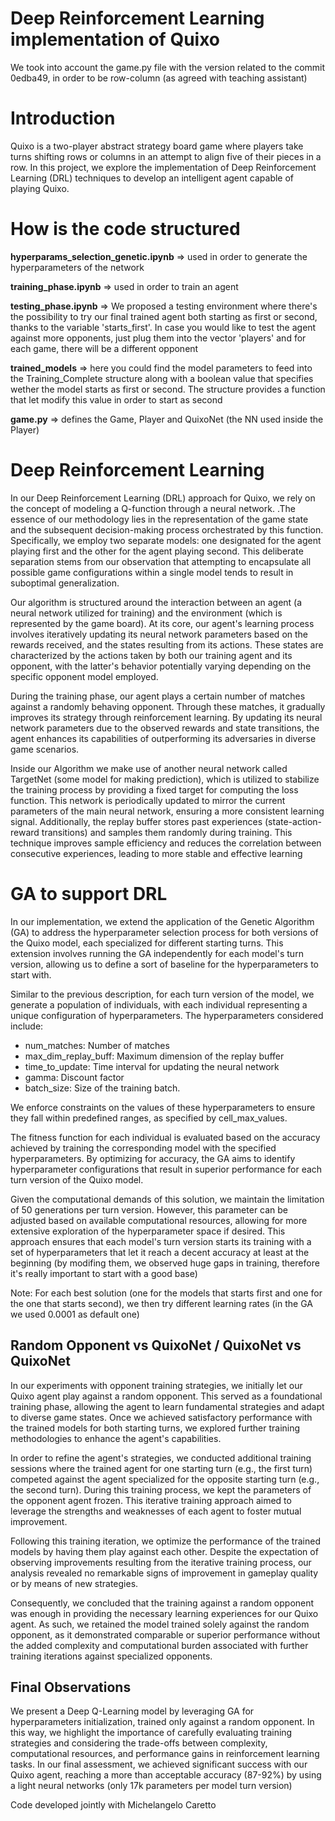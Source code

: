 # Deep Reinforcement Learning implementation of Quixo
We took into account the game.py file with the version related to the commit 0edba49, in order to be row-column (as agreed with teaching assistant)


# Introduction
Quixo is a two-player abstract strategy board game where players take turns shifting rows or columns in an attempt to align five of their pieces in a row. In this project, we explore the implementation of Deep Reinforcement Learning (DRL) techniques to develop an intelligent agent capable of playing Quixo.


# How is the code structured
**hyperparams_selection_genetic.ipynb** => used in order to generate the hyperparameters of the network 

**training_phase.ipynb** => used in order to train an agent 

**testing_phase.ipynb** => We proposed a testing environment where there's the possibility to try our final trained agent both starting as first or second, thanks to the variable 'starts_first'. In case you would like to test the agent against more opponents, just plug them into the vector 'players' and for each game, there will be a different opponent

**trained_models** => here you could find the model parameters to feed into the Training_Complete structure along with a boolean value that specifies wether the model starts as first or second. The structure provides a function that let modify this value in order to start as second 

**game.py** => defines the Game, Player and QuixoNet (the NN used inside the Player) 


# Deep Reinforcement Learning
In our Deep Reinforcement Learning (DRL) approach for Quixo, we rely on the concept of modeling a Q-function through a neural network. .The essence of our methodology lies in the representation of the game state and the subsequent decision-making process orchestrated by this function. Specifically, we employ two separate models: one designated for the agent playing first and the other for the agent playing second. This deliberate separation stems from our observation that attempting to encapsulate all possible game configurations within a single model tends to result in suboptimal generalization.

Our algorithm is structured around the interaction between an agent (a neural network utilized for training) and the environment (which is represented by the game board). At its core, our agent's learning process involves iteratively updating its neural network parameters based on the rewards received, and the states resulting from its actions. These states are characterized by the actions taken by both our training agent and its opponent, with the latter's behavior potentially varying depending on the specific opponent model employed.

During the training phase, our agent plays a certain number of matches against a randomly behaving opponent. Through these matches, it gradually improves its strategy through reinforcement learning. By updating its neural network parameters due to the observed rewards and state transitions, the agent enhances its capabilities of outperforming its adversaries in diverse game scenarios.

Inside our Algorithm we make use of another neural network called TargetNet (some model for making prediction), which is utilized to stabilize the training process by providing a fixed target for computing the loss function. This network is periodically updated to mirror the current parameters of the main neural network, ensuring a more consistent learning signal. Additionally, the replay buffer stores past experiences (state-action-reward transitions) and samples them randomly during training. This technique improves sample efficiency and reduces the correlation between consecutive experiences, leading to more stable and effective learning


# GA to support DRL
In our implementation, we extend the application of the Genetic Algorithm (GA) to address the hyperparameter selection process for both versions of the Quixo model, each specialized for different starting turns. This extension involves running the GA independently for each model's turn version, allowing us to define a sort of baseline for the hyperparameters to start with.

Similar to the previous description, for each turn version of the model, we generate a population of individuals, with each individual representing a unique configuration of hyperparameters. The hyperparameters considered include:

- num_matches: Number of matches
- max_dim_replay_buff: Maximum dimension of the replay buffer
- time_to_update: Time interval for updating the neural network
- gamma: Discount factor
- batch_size: Size of the training batch.

We enforce constraints on the values of these hyperparameters to ensure they fall within predefined ranges, as specified by cell_max_values.

The fitness function for each individual is evaluated based on the accuracy achieved by training the corresponding model with the specified hyperparameters. By optimizing for accuracy, the GA aims to identify hyperparameter configurations that result in superior performance for each turn version of the Quixo model.

Given the computational demands of this solution, we maintain the limitation of 50 generations per turn version. However, this parameter can be adjusted based on available computational resources, allowing for more extensive exploration of the hyperparameter space if desired. This approach ensures that each model's turn version starts its training with a set of hyperparameters that let it reach a decent accuracy at least at the beginning (by modifing them, we observed huge gaps in training, therefore it's really important to start with a good base)

Note: For each best solution (one for the models that starts first and one for the one that starts second), we then try different learning rates (in the GA we used 0.0001 as default one)


## Random Opponent vs QuixoNet / QuixoNet vs QuixoNet
In our experiments with opponent training strategies, we initially let our Quixo agent play against a random opponent. This served as a foundational training phase, allowing the agent to learn fundamental strategies and adapt to diverse game states. Once we achieved satisfactory performance with the trained models for both starting turns, we explored further training methodologies to enhance the agent's capabilities.

In order to refine the agent's strategies, we conducted additional training sessions where the trained agent for one starting turn (e.g., the first turn) competed against the agent specialized for the opposite starting turn (e.g., the second turn). During this training process, we kept the parameters of the opponent agent frozen. This iterative training approach aimed to leverage the strengths and weaknesses of each agent to foster mutual improvement.

Following this training iteration, we optimize the performance of the trained models by having them play against each other. Despite the expectation of observing improvements resulting from the iterative training process, our analysis revealed no remarkable signs of improvement in gameplay quality or by means of new strategies.

Consequently, we concluded that the training against a random opponent was enough in providing the necessary learning experiences for our Quixo agent. As such, we retained the model trained solely against the random opponent, as it demonstrated comparable or superior performance without the added complexity and computational burden associated with further training iterations against specialized opponents.



## Final Observations
We present a Deep Q-Learning model by leveraging GA for hyperparameters initialization, trained only against a random opponent. In this way, we highlight the importance of carefully evaluating training strategies and considering the trade-offs between complexity, computational resources, and performance gains in reinforcement learning tasks.
In our final assessment, we achieved significant success with our Quixo agent, reaching a more than acceptable accuracy (87-92%) by using a light neural networks (only 17k parameters per model turn version)

Code developed jointly with Michelangelo Caretto

